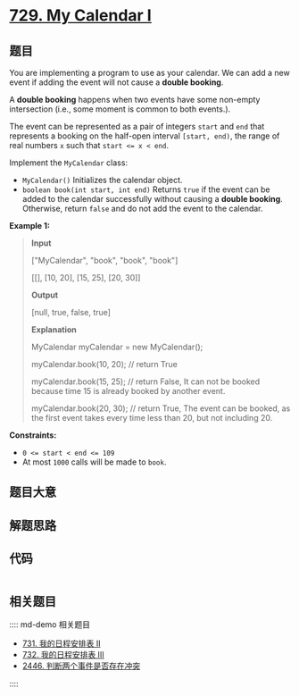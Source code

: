 # [729. My Calendar I](https://leetcode.com/problems/my-calendar-i)

## 题目

You are implementing a program to use as your calendar. We can add a new event
if adding the event will not cause a **double booking**.

A **double booking** happens when two events have some non-empty intersection
(i.e., some moment is common to both events.).

The event can be represented as a pair of integers `start` and `end` that
represents a booking on the half-open interval `[start, end)`, the range of
real numbers `x` such that `start <= x < end`.

Implement the `MyCalendar` class:

  * `MyCalendar()` Initializes the calendar object.
  * `boolean book(int start, int end)` Returns `true` if the event can be added to the calendar successfully without causing a **double booking**. Otherwise, return `false` and do not add the event to the calendar.



**Example 1:**

> 
> 
> 
> 
> 
> **Input**
> 
> ["MyCalendar", "book", "book", "book"]
> 
> [[], [10, 20], [15, 25], [20, 30]]
> 
> **Output**
> 
> [null, true, false, true]
> 
> 
> 
> **Explanation**
> 
> MyCalendar myCalendar = new MyCalendar();
> 
> myCalendar.book(10, 20); // return True
> 
> myCalendar.book(15, 25); // return False, It can not be booked because time 15 is already booked by another event.
> 
> myCalendar.book(20, 30); // return True, The event can be booked, as the first event takes every time less than 20, but not including 20.



**Constraints:**

  * `0 <= start < end <= 109`
  * At most `1000` calls will be made to `book`.


## 题目大意

## 解题思路

## 代码

```javascript

```

## 相关题目

:::: md-demo 相关题目
- [731. 我的日程安排表 II](https://leetcode.com/problems/my-calendar-ii)
- [732. 我的日程安排表 III](https://leetcode.com/problems/my-calendar-iii)
- [2446. 判断两个事件是否存在冲突](https://leetcode.com/problems/determine-if-two-events-have-conflict)

::::
